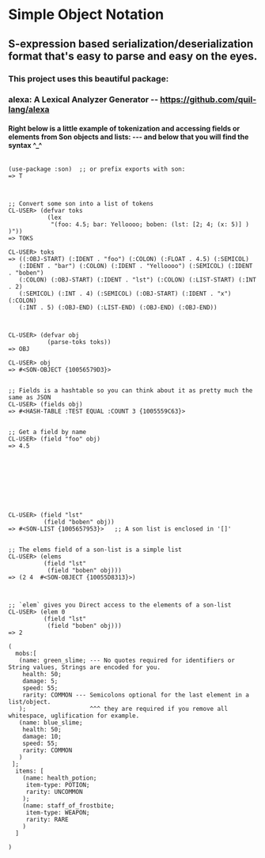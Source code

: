 # Simple Object Notation
## S-expression based serialization/deserialization format that's easy to parse and easy on the eyes.

### This project uses this beautiful package:
###  alexa: A Lexical Analyzer Generator -- https://github.com/quil-lang/alexa

#### Right below is a little example of tokenization and accessing fields or elements from Son objects and lists:  --- and below that you will find the syntax  ^_^
```

(use-package :son)  ;; or prefix exports with son:
=> T



;; Convert some son into a list of tokens
CL-USER> (defvar toks
           (lex 
            "(foo: 4.5; bar: Yelloooo; boben: (lst: [2; 4; (x: 5)] ) )"))
=> TOKS

CL-USER> toks
=> ((:OBJ-START) (:IDENT . "foo") (:COLON) (:FLOAT . 4.5) (:SEMICOL)
   (:IDENT . "bar") (:COLON) (:IDENT . "Yelloooo") (:SEMICOL) (:IDENT . "boben")
   (:COLON) (:OBJ-START) (:IDENT . "lst") (:COLON) (:LIST-START) (:INT . 2)
   (:SEMICOL) (:INT . 4) (:SEMICOL) (:OBJ-START) (:IDENT . "x") (:COLON)
   (:INT . 5) (:OBJ-END) (:LIST-END) (:OBJ-END) (:OBJ-END))



CL-USER> (defvar obj
           (parse-toks toks))
=> OBJ

CL-USER> obj
=> #<SON-OBJECT {10056579D3}>


;; Fields is a hashtable so you can think about it as pretty much the same as JSON
CL-USER> (fields obj)
=> #<HASH-TABLE :TEST EQUAL :COUNT 3 {1005559C63}> 


;; Get a field by name
CL-USER> (field "foo" obj)
=> 4.5









CL-USER> (field "lst"
          (field "boben" obj))
=> #<SON-LIST {1005657953}>   ;; A son list is enclosed in '[]'


;; The elems field of a son-list is a simple list
CL-USER> (elems 
          (field "lst"
           (field "boben" obj)))
=> (2 4  #<SON-OBJECT {10055D8313}>) 



;; `elem` gives you Direct access to the elements of a son-list
CL-USER> (elem 0        
          (field "lst"
           (field "boben" obj)))
=> 2

```

```
(
  mobs:[
   (name: green_slime; --- No quotes required for identifiers or String values, Strings are encoded for you.
    health: 50;
    damage: 5;
    speed: 55;
    rarity: COMMON --- Semicolons optional for the last element in a list/object. 
   );                  ^^^ they are required if you remove all whitespace, uglification for example.
   (name: blue_slime;
    health: 50;
    damage: 10;
    speed: 55;
    rarity: COMMON    
   )
 ];
  items: [
    (name: health_potion;
     item-type: POTION;
     rarity: UNCOMMON
    );
    (name: staff_of_frostbite;
     item-type: WEAPON;
     rarity: RARE
    )
  ]
  
)
```

